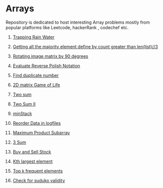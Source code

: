 # Arrays

Repository is dedicated to host interesting Array problems mostly from popular platforms like Leetcode, hackerRank , codechef etc.

1. [Trapping Rain Water](https://github.com/KumarAbhinav2/Arrays/blob/master/trappingTrainingWater(LTH-42).py)

2. [Getting all the majority element define by count greater than len(list)//3](https://github.com/KumarAbhinav2/Arrays/blob/master/majorityElementII(LTM-229).py)

3. [Rotating image matrix by 90 degrees](https://github.com/KumarAbhinav2/Arrays/blob/master/rotate_image(LTM-48).py)

4. [Evaluate Reverse Polish Notation](https://github.com/KumarAbhinav2/Arrays/blob/master/evaluate_reverse_polish_notation(LTM-150).py)

5. [Find duplicate number](https://github.com/KumarAbhinav2/Arrays/blob/master/find_duplicate_number(LTM-287).py)

6. [2D matrix Game of Life](https://github.com/KumarAbhinav2/Arrays/blob/master/game_of_life(LTM-289).py)

7. [Two sum](https://github.com/KumarAbhinav2/Arrays/blob/master/two_sum(LTE-1).py)

8. [Two Sum II](https://github.com/KumarAbhinav2/Arrays/blob/master/two-sumII(LTE-167).py)

9. [minStack](https://github.com/KumarAbhinav2/Arrays/blob/master/minStack(LTE-155).py)

10. [Reorder Data in logfiles](https://github.com/KumarAbhinav2/Arrays/blob/master/Reorder_Data_in_log_files(LTE-937).py)

11. [Maximum Product Subarray](https://github.com/KumarAbhinav2/Arrays/blob/master/Max_Product_Subarray(LTM-152).py)

12. [3 Sum](https://github.com/KumarAbhinav2/Arrays/blob/master/3Sum(LTM-15).py)

13. [Buy and Sell Stock](https://github.com/KumarAbhinav2/Arrays/blob/master/BuyAndSellStock(LTE-121).py)

14. [Kth largest element](https://github.com/KumarAbhinav2/Arrays/blob/master/kth_largest_element_in_array(LTM-215).py)

15. [Top k frequent elements](https://github.com/KumarAbhinav2/Arrays/blob/master/top_k_frequent_elements(LTM-347).py)

16. [Check for suduko validity](https://github.com/KumarAbhinav2/Arrays/blob/master/is_valid_sudoko(LTM-36).py)
